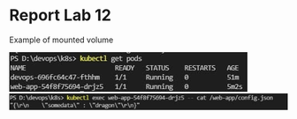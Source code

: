 # Report Lab 12

Example of mounted volume

![k8s](../screenshots/k8s10.png)  
![k8s](../screenshots/k8s11.png)
